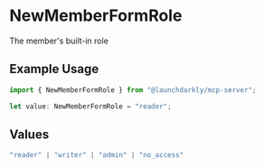 # NewMemberFormRole

The member's built-in role

## Example Usage

```typescript
import { NewMemberFormRole } from "@launchdarkly/mcp-server";

let value: NewMemberFormRole = "reader";
```

## Values

```typescript
"reader" | "writer" | "admin" | "no_access"
```